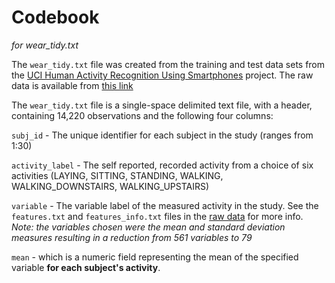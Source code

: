 # Codebook 
*for wear_tidy.txt*

The `wear_tidy.txt` file was created from the training and test data sets from the [UCI Human Activity Recognition Using Smartphones](http://archive.ics.uci.edu/ml/datasets/Human+Activity+Recognition+Using+Smartphones) project. The raw data is available from [this link](https://d396qusza40orc.cloudfront.net/getdata%2Fprojectfiles%2FUCI%20HAR%20Dataset.zip)

The `wear_tidy.txt` file is a single-space delimited text file, with a header, containing 14,220 observations and the following four columns:

`subj_id` - The unique identifier for each subject in the study (ranges from 1:30)

`activity_label` - The self reported, recorded activity from a choice of six activities (LAYING, SITTING, STANDING, WALKING, WALKING_DOWNSTAIRS, WALKING_UPSTAIRS)

`variable` - The variable label of the measured activity in the study. See the `features.txt` and `features_info.txt` files in the [raw data](https://d396qusza40orc.cloudfront.net/getdata%2Fprojectfiles%2FUCI%20HAR%20Dataset.zip) for more info. *Note: the variables chosen were the mean and standard deviation measures resulting in a reduction from 561 variables to 79*

`mean` - which is a numeric field representing the mean of the specified variable **for each subject's activity**.

